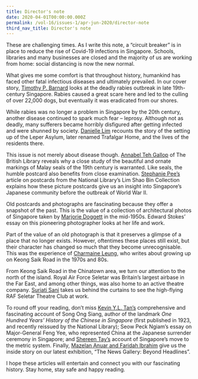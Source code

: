 ```yaml
---
title: Director's note
date: 2020-04-01T00:00:00.000Z
permalink: /vol-16/issues-1/apr-jun-2020/director-note
third_nav_title: Director's note
---
```


These are challenging times. As I write this note, a “circuit breaker” is in place to reduce the rise of Covid-19 infections in Singapore. Schools, libraries and many businesses are closed and the majority of us are working from home: social distancing is now the new normal.

What gives me some comfort is that throughout history, humankind has faced other fatal infectious diseases and ultimately prevailed. In our cover story, [Timothy P. Barnard](/article-archives/features/_posts/2020-05-19-mad-dogs) looks at the deadly rabies outbreak in late 19th-century Singapore. Rabies caused a great scare here and led to the culling of over 22,000 dogs, but eventually it was eradicated from our shores. 

While rabies was no longer a problem in Singapore by the 20th century, another disease continued to spark much fear – leprosy. Although not as deadly, many sufferers became horribly disfigured after getting infected and were shunned by society. [Danielle Lim](/article-archives/features/_posts/2020-04-01-Leprosy) recounts the story of the setting up of the Leper Asylum, later renamed Trafalgar Home, and the lives of the residents there. 

This issue is not merely about disease though. [Annabel Teh Gallop](/article-archives/features/_posts/2020-05-19-Malay-Seals) of The British Library reveals why a close study of the beautiful and ornate markings of Malay seals of the 19th century is warranted. Like seals, the humble postcard also benefits from close examination. [Stephanie Pee’s](/article-archives/features/_posts/2020-04-24-History-Through-Postcardss) article on postcards from the National Library’s Lim Shao Bin Collection explains how these picture postcards give us an insight into Singapore’s Japanese community before the outbreak of World War II.

Old postcards and photographs are fascinating because they offer a snapshot of the past. This is the value of a collection of architectural photos of Singapore taken by [Marjorie Doggett](/article-archives/features/_posts/2020-04-01-Doggett) in the mid-1950s. Edward Stokes’ essay on this pioneering photographer looks at her life and work.

Part of the value of an old photograph is that it preserves a glimpse of a place that no longer exists. However, oftentimes these places still exist, but their character has changed so much that they become unrecognisable. This was the experience of [Charmaine Leung](/article-archives/features/_posts/2020-04-01-Keong-Saik), who writes about growing up on Keong Saik Road in the 1970s and 80s. 

From Keong Saik Road in the Chinatown area, we turn our attention to the north of the island. Royal Air Force Seletar was Britain’s largest airbase in the Far East, and among other things, was also home to an active theatre company. [Suriati Sani](/article-archives/features/_posts/2020-04-01-Thespians) takes us behind the curtains to see the high-flying RAF Seletar Theatre Club at work.

To round off your reading, don’t miss [Kevin Y.L. Tan’s](/article-archives/features/_posts/2020-04-01-King) comprehensive and fascinating account of Song Ong Siang, author of the landmark *One Hundred Years’ History of the Chinese in Singapore* (first published in 1923, and recently reissued by the National Library); Seow Peck Ngiam’s essay on Major-General Feng Yee, who represented China at the Japanese surrender ceremony in Singapore; and [Shereen Tay’s](/article-archives/features/_posts/2020-04-01-Metric) account of Singapore’s move to the metric system. Finally, [Mazelan Anuar and Faridah Ibrahim](/article-archives/features/_posts/2020-05-13-The-News-Gallery) give us the inside story on our latest exhibition, “The News Gallery: Beyond Headlines”.

I hope these articles will entertain and connect you with our fascinating history. Stay home, stay safe and happy reading.

